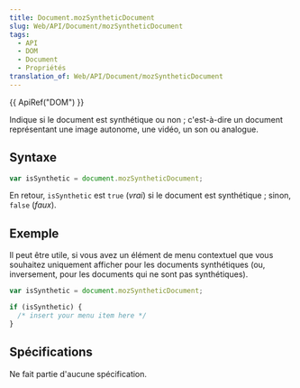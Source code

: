 ```yaml
---
title: Document.mozSyntheticDocument
slug: Web/API/Document/mozSyntheticDocument
tags:
  - API
  - DOM
  - Document
  - Propriétés
translation_of: Web/API/Document/mozSyntheticDocument
---
```


{{ ApiRef("DOM") }}

Indique si le document est synthétique ou non ; c'est-à-dire un document représentant une image autonome, une vidéo, un son ou analogue.

## Syntaxe

```js
var isSynthetic = document.mozSyntheticDocument;
```

En retour, `isSynthetic` est `true` (_vrai_) si le document est synthétique ; sinon, `false` (_faux_).

## Exemple

Il peut être utile, si vous avez un élément de menu contextuel que vous souhaitez uniquement afficher pour les documents synthétiques (ou, inversement, pour les documents qui ne sont pas synthétiques).

```js
var isSynthetic = document.mozSyntheticDocument;

if (isSynthetic) {
  /* insert your menu item here */
}
```

## Spécifications

Ne fait partie d'aucune spécification.
